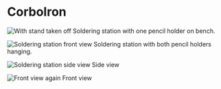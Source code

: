 # CorboIron
![With stand taken off](https://user-images.githubusercontent.com/5014480/45267640-807fdc00-b470-11e8-9e5d-9f1d4f1c58b8.jpg)
Soldering station with one pencil holder on bench.


![Soldering station front view](https://user-images.githubusercontent.com/5014480/45267631-60e8b380-b470-11e8-815c-81207ec73438.jpg)
Soldering station with both pencil holders hanging.

![Soldering station side view](https://user-images.githubusercontent.com/5014480/45267635-6fcf6600-b470-11e8-8b71-0bfe1547892b.jpg)
Side view

![Front view again](https://user-images.githubusercontent.com/5014480/45267639-78c03780-b470-11e8-842c-352256b63471.jpg)
Front view
